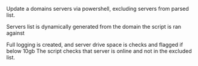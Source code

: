 Update a domains servers via powershell, excluding servers from parsed list.

Servers list is dynamically generated from the domain the script is ran against

Full logging is created, and server drive space is checks and flagged if below 10gb
The script checks that server is online and not in the excluded list.
